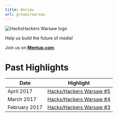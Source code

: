 ```yaml
---
title: Warsaw
url: groups/warsaw
---
```


![HacksHackers Warsaw logo](https://secure.meetupstatic.com/photos/event/a/8/b/f/highres_458263199.jpeg)

Help us build the future of media!

Join us on **[Meetup.com](https://www.meetup.com/Hacks-Hackers-Warsaw/)**.

# Past Highlights

| **Date**  | **Highlight** |  
|-----------|---------------|  
| April 2017 | [Hacks/Hackers Warsaw #5](https://www.meetup.com/Hacks-Hackers-Warsaw/events/238435164/) |
| March 2017 | [Hacks/Hackers Warsaw #4](https://www.meetup.com/Hacks-Hackers-Warsaw/events/237629397/) |   
| February 2017 | [Hacks/Hackers Warsaw #3](https://www.meetup.com/Hacks-Hackers-Warsaw/events/236868461/) |
